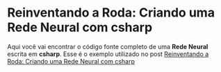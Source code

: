 # Reinventando a Roda: Criando uma Rede Neural com csharp

Aqui você vai encontrar o código fonte completo de uma **Rede Neural** escrita em **csharp**.
Esse é o exemplo utilizado no post [Reinventando a Roda: Criando uma Rede Neural com csharp](https://dev.to/angelobelchior/reinventando-a-roda-criando-uma-rede-neural-com-csharp-3mg3)
